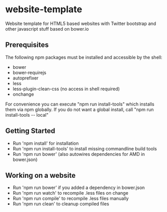 # website-template

Website template for HTML5 based websites with Twitter bootstrap and other javascript stuff based on bower.io

## Prerequisites
The following npm packages must be installed and accessible by the shell:

- bower
- bower-requirejs
- autoprefixer
- less
- less-plugin-clean-css (no access in shell required)
- onchange

For convenience you can execute "npm run install-tools" which installs 
them via npm globally. If you do not want a global install, call "npm run install-tools -- local"

## Getting Started
- Run 'npm install' for installation
- Run 'npm run install-tools' to install missing commandline build tools
- Run 'npm run bower' (also autowires dependencies for AMD in bower.json)

## Working on a website
- Run 'npm run bower' if you added a dependency in bower.json
- Run 'npm run watch' to recompile .less files on change
- Run 'npm run compile' to recompile .less files manually
- Run 'npm run clean' to cleanup compiled files
